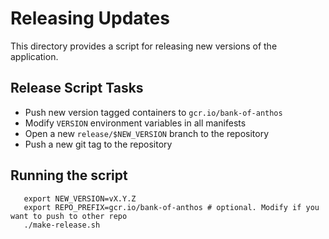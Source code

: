 # Releasing Updates

This directory provides a script for releasing new versions of the application.

## Release Script Tasks
- Push new version tagged containers to `gcr.io/bank-of-anthos`
- Modify `VERSION` environment variables in all manifests
- Open a new `release/$NEW_VERSION` branch to the repository
- Push a new git tag to the repository

## Running the script
```
   export NEW_VERSION=vX.Y.Z
   export REPO_PREFIX=gcr.io/bank-of-anthos # optional. Modify if you want to push to other repo
   ./make-release.sh
```
